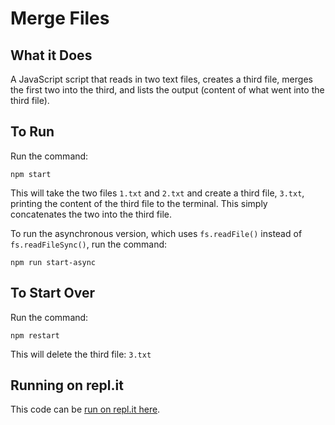 # Merge Files

## What it Does

A JavaScript script that reads in two text files, creates a third file, merges the first two into the third, and lists the output (content of what went into the third file).

## To Run

Run the command:

`npm start`

This will take the two files `1.txt` and `2.txt` and create a third file, `3.txt`, printing the content of the third file to the terminal. This simply concatenates the two into the third file.

To run the asynchronous version, which uses `fs.readFile()` instead of `fs.readFileSync()`, run the command:

`npm run start-async`

## To Start Over

Run the command:

`npm restart`

This will delete the third file: `3.txt`

## Running on repl.it

This code can be [run on repl.it here](https://repl.it/@wallacepreston/MergeFilesJs). 
